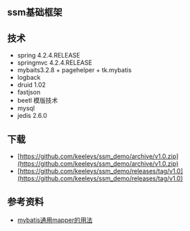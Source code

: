 ##  ssm基础框架

## 技术
* spring 4.2.4.RELEASE
* springmvc 4.2.4.RELEASE
* mybaits3.2.8 + pagehelper + tk.mybatis
* logback
* druid 1.02
* fastjson
* beetl 模版技术
* mysql
* jedis 2.6.0

## 下载
* [https://github.com/keeleys/ssm_demo/archive/v1.0.zip](https://github.com/keeleys/ssm_demo/archive/v1.0.zip)
* [https://github.com/keeleys/ssm_demo/releases/tag/v1.0](https://github.com/keeleys/ssm_demo/releases/tag/v1.0)

## 参考资料

* [mybatis通用mapper的用法](https://github.com/abel533/Mapper)